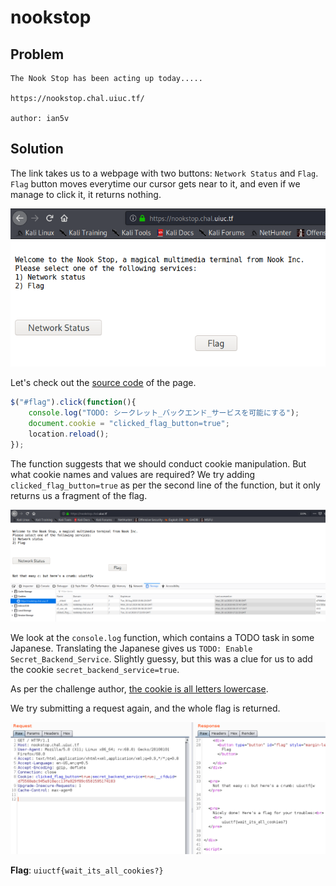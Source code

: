 # nookstop

## Problem

```
The Nook Stop has been acting up today.....

https://nookstop.chal.uiuc.tf/

author: ian5v
```

## Solution

The link takes us to a webpage with two buttons: `Network Status` and `Flag`. `Flag` button moves everytime our cursor gets
near to it, and even if we manage to click it, it returns nothing.

![](images/nookstop1.PNG)

Let's check out the [source code](files/nookstop/sourcecode.txt) of the page.

```javascript
$("#flag").click(function(){
    console.log("TODO: シークレット_バックエンド_サービスを可能にする");
    document.cookie = "clicked_flag_button=true";
    location.reload();
});
```

The function suggests that we should conduct cookie manipulation. But what cookie names and values are required? We try 
adding `clicked_flag_button=true` as per the second line of the function, but it only returns us a fragment of the flag.

![](images/nookstop2.PNG)

We look at the `console.log` function, which contains a TODO task in some Japanese. Translating the Japanese gives us 
`TODO: Enable Secret_Backend_Service`. Slightly guessy, but this was a clue for us to add the cookie `secret_backend_service=true`.

As per the challenge author, [the cookie is all letters lowercase](images/nookstop3.PNG).

We try submitting a request again, and the whole flag is returned.

![](images/nookstop_flag.PNG)

**Flag**: `uiuctf{wait_its_all_cookies?}`



